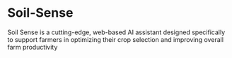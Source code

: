 # Soil-Sense
Soil Sense is a cutting-edge, web-based AI assistant designed specifically to support farmers in optimizing their crop selection and improving overall farm productivity
